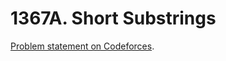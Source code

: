 # 1367A. Short Substrings

[Problem statement on Codeforces](https://codeforces.com/problemset/problem/1367/A?locale=en).